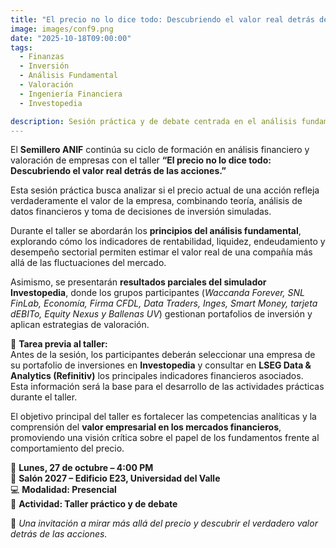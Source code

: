 ```yaml
---
title: "El precio no lo dice todo: Descubriendo el valor real detrás de las acciones"
image: images/conf9.png  
date: "2025-10-18T09:00:00"  
tags:  
  - Finanzas  
  - Inversión  
  - Análisis Fundamental  
  - Valoración  
  - Ingeniería Financiera  
  - Investopedia  

description: Sesión práctica y de debate centrada en el análisis fundamental de compañías, buscando determinar si el precio actual de una acción refleja realmente el valor de la empresa.  
---
```


El **Semillero ANIF** continúa su ciclo de formación en análisis financiero y valoración de empresas con el taller **“El precio no lo dice todo: Descubriendo el valor real detrás de las acciones.”**  

Esta sesión práctica busca analizar si el precio actual de una acción refleja verdaderamente el valor de la empresa, combinando teoría, análisis de datos financieros y toma de decisiones de inversión simuladas.  

Durante el taller se abordarán los **principios del análisis fundamental**, explorando cómo los indicadores de rentabilidad, liquidez, endeudamiento y desempeño sectorial permiten estimar el valor real de una compañía más allá de las fluctuaciones del mercado.  

Asimismo, se presentarán **resultados parciales del simulador Investopedia**, donde los grupos participantes (*Waccanda Forever, SNL FinLab, Economía, Firma CFDL, Data Traders, Inges, Smart Money, tarjeta dEBITo, Equity Nexus y Ballenas UV*) gestionan portafolios de inversión y aplican estrategias de valoración.  

📌 **Tarea previa al taller:**  
Antes de la sesión, los participantes deberán seleccionar una empresa de su portafolio de inversiones en **Investopedia** y consultar en **LSEG Data & Analytics (Refinitiv)** los principales indicadores financieros asociados.  
Esta información será la base para el desarrollo de las actividades prácticas durante el taller.  


El objetivo principal del taller es fortalecer las competencias analíticas y la comprensión del **valor empresarial en los mercados financieros**, promoviendo una visión crítica sobre el papel de los fundamentos frente al comportamiento del precio.  

📅 **Lunes, 27 de octubre – 4:00 PM**  
🏫 **Salón 2027 – Edificio E23, Universidad del Valle**  
💻 **Modalidad: Presencial**  
🎥 **Actividad: Taller práctico y de debate**  

🚀 *Una invitación a mirar más allá del precio y descubrir el verdadero valor detrás de las acciones.*
